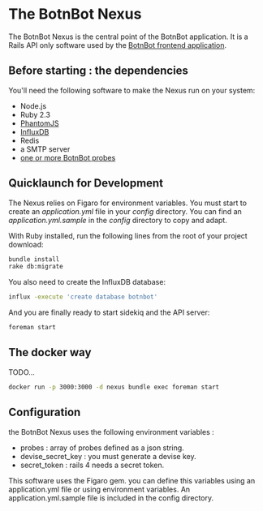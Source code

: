 # The BotnBot Nexus

The BotnBot Nexus is the central point of the BotnBot application. It is a Rails API only software used by the [BotnBot frontend application](https://github.com/frocher/bnb_app).

## Before starting : the dependencies

You'll need the following software to make the Nexus run on your system:

* Node.js
* Ruby 2.3
* [PhantomJS](http://www.http://phantomjs.org/)
* [InfluxDB](https://influxdata.com/time-series-platform/influxdb/)
* Redis
* a SMTP server
* [one or more BotnBot probes](https://github.com/frocher/bnb_probe)

## Quicklaunch for Development

The Nexus relies on Figaro for environment variables. You must start to create an *application.yml* file in your *config* directory. You can find an *application.yml.sample* in the *config* directory to copy and adapt.

With Ruby installed, run the following lines from the root of your project download:

```sh
bundle install
rake db:migrate
```

You also need to create the InfluxDB database:
```sh
influx -execute 'create database botnbot'
```

And you are finally ready to start sidekiq and the API server:
```sh
foreman start
```

## The docker way

TODO...

```sh
docker run -p 3000:3000 -d nexus bundle exec foreman start
```


## Configuration

the BotnBot Nexus uses the following environment variables :

* probes : array of probes defined as a json string.
* devise_secret_key : you must generate a devise key.
* secret_token : rails 4 needs a secret token.

This software uses the Figaro gem. you can define this variables using an application.yml file or using environment variables.
An application.yml.sample file is included in the config directory.
